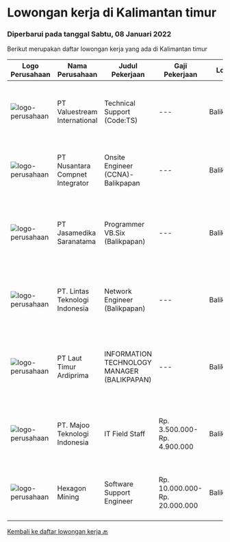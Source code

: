 
  # Lowongan kerja di Kalimantan timur

  ### Diperbarui pada tanggal Sabtu, 08 Januari 2022

  Berikut merupakan daftar lowongan kerja yang ada di Kalimantan timur

  |Logo Perusahaan | Nama Perusahaan | Judul Pekerjaan | Gaji Pekerjaan | Lokasi | Deskripsi | Tanggal diunggah | Pranala |
  | -------------- | --------------- | --------------- | --------- | --------- | -------------- | ------- | ----------- |
  |![logo-perusahaan](https://image-service-cdn.seek.com.au/38b93cad40354922da192b36aae3a7dede24721d/ee4dce1061f3f616224767ad58cb2fc751b8d2dc)|PT Valuestream International|Technical Support (Code:TS)|---|Balikpapan|Requirements : Latar belakang pendidikan minimal SMK Rekayasa Perangkat Lunak / D3 Teknik Informatika / Manajemen Informatika / Ilmu Komputer...|Jumat, 07 Januari 2022|https://www.jobstreet.co.id/id/job/technical-support-code%3Ats-3746371?token=0~7ed16a4c-795b-46f6-baa3-942e7ebd309f&sectionRank=1&jobId=jobstreet-id-job-3746371|
|![logo-perusahaan](https://image-service-cdn.seek.com.au/faf1379cb2f8ff5c87162dc20c60c0d2f63dba1c/ee4dce1061f3f616224767ad58cb2fc751b8d2dc)|PT Nusantara Compnet Integrator|Onsite Engineer (CCNA)-Balikpapan|---|Balikpapan|Job Descriptions : Analyze customer needs Provide solutions and give recommendations to the customer according to their needs Preventive and...|Kamis, 06 Januari 2022|https://www.jobstreet.co.id/id/job/onsite-engineer-ccna-balikpapan-3744947?token=0~7ed16a4c-795b-46f6-baa3-942e7ebd309f&sectionRank=2&jobId=jobstreet-id-job-3744947|
|![logo-perusahaan](https://image-service-cdn.seek.com.au/7cdc071d90abd96b4cf7706a1694f0662aa509a1/ee4dce1061f3f616224767ad58cb2fc751b8d2dc)|PT Jasamedika Saranatama|Programmer VB.Six (Balikpapan)|---|Balikpapan|JOBDES : Melakukan support aplikasi/ produk yang diimplementasikan Melakukan penambahan-penambahan dalam sebuah aplikasi / produk sesuai permintaan...|Rabu, 05 Januari 2022|https://www.jobstreet.co.id/id/job/programmer-vb-six-balikpapan-3744145?token=0~7ed16a4c-795b-46f6-baa3-942e7ebd309f&sectionRank=3&jobId=jobstreet-id-job-3744145|
|![logo-perusahaan](https://image-service-cdn.seek.com.au/5c6ccdc29f4e281af508ecd56e5a2231541b9291/ee4dce1061f3f616224767ad58cb2fc751b8d2dc)|PT. Lintas Teknologi Indonesia|Network Engineer (Balikpapan)|---|Balikpapan|Network Engineer ( Balikpapan ) Job Description : Reporting performance of the device ( e.g : firewall, router &amp; switch ) daily, weekly, monthly...|Senin, 03 Januari 2022|https://www.jobstreet.co.id/id/job/network-engineer-balikpapan-3738985?token=0~7ed16a4c-795b-46f6-baa3-942e7ebd309f&sectionRank=4&jobId=jobstreet-id-job-3738985|
|![logo-perusahaan](https://image-service-cdn.seek.com.au/026fb36e25dc3e5ddba0940567670034bd8737cf/ee4dce1061f3f616224767ad58cb2fc751b8d2dc)|PT Laut Timur Ardiprima|INFORMATION TECHNOLOGY MANAGER (BALIKPAPAN)|---|Balikpapan|Tugas: Menyusun dan mengembangkan perencanaan strategis IT dalam jangka panjang, janga menengah dan jangka pendek. Menyesuaikan rencana strategi IT...|Jumat, 31 Desember 2021|https://www.jobstreet.co.id/id/job/information-technology-manager-balikpapan-3738461?token=0~7ed16a4c-795b-46f6-baa3-942e7ebd309f&sectionRank=5&jobId=jobstreet-id-job-3738461|
|![logo-perusahaan](https://image-service-cdn.seek.com.au/2a2c8a948d223cf92abbc34c9b4e6cee325386db/ee4dce1061f3f616224767ad58cb2fc751b8d2dc)|PT. Majoo Teknologi Indonesia|IT Field Staff|Rp. 3.500.000-Rp. 4.900.000|Balikpapan|Deskripsi Pekerjaan: Melakukan instalasi beserta pengaturan software dan hardware majoo. Memberikan edukasi (training) kepada staff / manager/ owner...|Kamis, 23 Desember 2021|https://www.jobstreet.co.id/id/job/it-field-staff-3731381?token=0~7ed16a4c-795b-46f6-baa3-942e7ebd309f&sectionRank=6&jobId=jobstreet-id-job-3731381|
|![logo-perusahaan](https://image-service-cdn.seek.com.au/157441b4ab236acb5dd3f6c8bd8ff3f110cc2f73/ee4dce1061f3f616224767ad58cb2fc751b8d2dc)|Hexagon Mining|Software Support Engineer|Rp. 10.000.000-Rp. 20.000.000|Balikpapan|We are currently seeking an experienced Software Support Engineer to join our Indonesian team based in our Balikpapan oﬃce. The role of the Support...|Jumat, 24 Desember 2021|https://www.jobstreet.co.id/id/job/software-support-engineer-3731902?token=0~7ed16a4c-795b-46f6-baa3-942e7ebd309f&sectionRank=7&jobId=jobstreet-id-job-3731902|


  [Kembali ke daftar lowongan kerja 🔙](../README.md#daftar-lowongan-kerja)
  